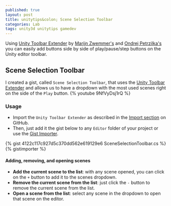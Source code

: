 ```yaml
---
published: true
layout: post
title: unitytips&colon; Scene Selection Toolbar
categories: Lab
tags: unity3d unitytips gamedev
---
```

Using [Unity Toolbar Extender](https://github.com/marijnz/unity-toolbar-extender) by [Marijn Zwemmer's](https://github.com/marijnz) and [Ondrej Petrzilka's](https://github.com/OndrejPetrzilka) you can easily add buttons side by side of play/pause/step buttons on the Unity editor toolbar.

## Scene Selection Toolbar
I created a gist, called `Scene Selection Toolbar`, that uses the [Unity Toolbar Extender](https://github.com/marijnz/unity-toolbar-extender) and allows us to have a dropdown with the most used scenes right on the side of the `Play` button.
{% youtube 9NfVyDsj1rQ %}

### Usage
* Import the `Unity Toolbar Extender` as described in the [Import section](https://github.com/marijnz/unity-toolbar-extender#importing) on GitHub.
* Then, just add it the gist below to any `Editor` folder of your project or use the [Gist Importer](http://localhost:4000/unitytips-gist-importer/).

{% gist 4122c117c927d5c370dd562e619129e6 SceneSelectionToolbar.cs %}
{% gistimporter %}

#### Adding, removing, and opening scenes
* **Add the current scene to the list**: with any scene opened, you can click on the `+` button to add it to the scenes dropdown.
* **Remove the current scene from the list**: just click the `-` button to remove the current scene from the list.
* **Open a scene from the list**: select any scene in the dropdown to open that scene on the editor.